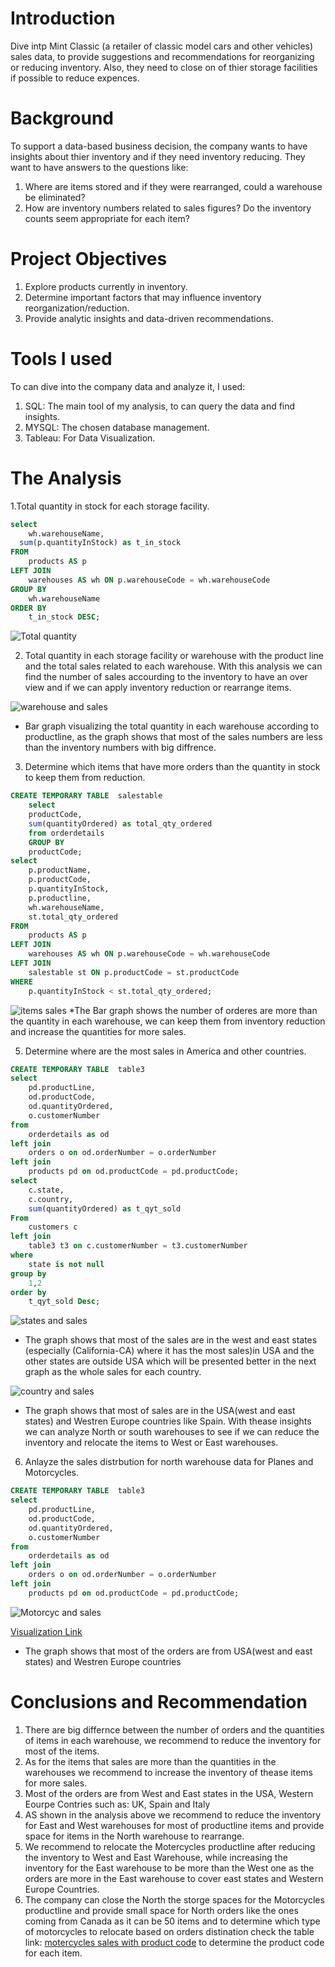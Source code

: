 # Introduction
Dive intp Mint Classic (a retailer of classic model cars and other vehicles) sales data, to provide suggestions and recommendations for reorganizing or reducing inventory. Also, they need to close on of thier storage facilities if possible to reduce expences.

# Background
To support a data-based business decision, the company wants to have insights about thier inventory and if they need inventory reducing. They want to have answers to the questions like:
1. Where are items stored and if they were rearranged, could a warehouse be eliminated?
2. How are inventory numbers related to sales figures? Do the inventory counts seem appropriate for each item?

# Project Objectives
1. Explore products currently in inventory.
2. Determine important factors that may influence inventory reorganization/reduction.
3. Provide analytic insights and data-driven recommendations.

# Tools I used
To can dive into the company data and analyze it, I used:
1. SQL: The main tool of my analysis, to can query the data and find insights.
2. MYSQL: The chosen database management.
3. Tableau: For Data Visualization.

# The Analysis
1.Total quantity in stock for each storage facility.
```sql
select
	wh.warehouseName,
  sum(p.quantityInStock) as t_in_stock
FROM
    products AS p
LEFT JOIN
    warehouses AS wh ON p.warehouseCode = wh.warehouseCode
GROUP BY
    wh.warehouseName
ORDER BY
    t_in_stock DESC;
```
![Total quantity](Capture111.PNG)

2. Total quantity in each storage facility or warehouse with the product line and the total sales related to each warehouse. With this analysis we can find the number of sales accourding to the inventory to have an over view and if we can apply inventory reduction or rearrange items.

![warehouse and sales](Sheet2.png)
* Bar graph visualizing the total quantity in each warehouse according to productline, as the graph shows that most of the sales numbers are less than the inventory numbers with big diffrence.

3. Determine which items that have more orders than the quantity in stock to keep them from reduction.
```sql
CREATE TEMPORARY TABLE  salestable 
    select 
    productCode,
    sum(quantityOrdered) as total_qty_ordered
    from orderdetails
    GROUP BY
    productCode;
select 
    p.productName,
    p.productCode,
    p.quantityInStock,
    p.productline,
    wh.warehouseName,
    st.total_qty_ordered
FROM
    products AS p
LEFT JOIN
    warehouses AS wh ON p.warehouseCode = wh.warehouseCode
LEFT JOIN
    salestable st ON p.productCode = st.productCode
WHERE
    p.quantityInStock < st.total_qty_ordered;
```
![items sales](Sheet1.png)
*The Bar graph shows the number of orderes are more than the quantity in each warehouse, we can keep them from inventory reduction and increase the quantities for more sales.

5. Determine where are the most sales in America and other countries.
```sql
CREATE TEMPORARY TABLE  table3 
select 
    pd.productLine,
    od.productCode,
    od.quantityOrdered,
    o.customerNumber
from 
	orderdetails as od
left join
	orders o on od.orderNumber = o.orderNumber
left join
	products pd on od.productCode = pd.productCode;
select
    c.state,
    c.country,
    sum(quantityOrdered) as t_qyt_sold
From
	customers c
left join
	table3 t3 on c.customerNumber = t3.customerNumber
where 
	state is not null
group by
	1,2
order by 
	t_qyt_sold Desc;
```
![states and sales](Sheet3.png)
* The graph shows that most of the sales are in the west and east states (especially (California-CA) where it has the most sales)in USA and the other states are outside USA which will be presented better in the next graph as the whole sales for each country.

![country and sales](sales_per_country3.png)
* The graph shows that most of sales are in the USA(west and east states) and Westren Europe countries like Spain. With thease insights we can analyze North or south warehouses to see if we can reduce the inventory and relocate the items to West or East warehouses.

6. Anlayze the sales distrbution for north warehouse data for Planes and Motorcycles.

```sql
CREATE TEMPORARY TABLE  table3 
select 
    pd.productLine,
    od.productCode,
    od.quantityOrdered,
    o.customerNumber
from 
	orderdetails as od
left join
	orders o on od.orderNumber = o.orderNumber
left join
	products pd on od.productCode = pd.productCode;
```
![Motorcyc and sales](Motorcycles_Sales.png)

[Visualization Link](https://public.tableau.com/views/SalesDistributionforNorthWarehouse/Sheet1?:language=en-US&:sid=&:redirect=auth&:display_count=n&:origin=viz_share_link)
* The graph shows that most of the orders are from USA(west and east states) and Westren Europe countries

# Conclusions and Recommendation
1. There are big differnce between the number of orders and the quantities of items in each warehouse, we recommend to reduce the inventory for most of the items.
2. As for the items that sales are more than the quantities in the warehouses we recommend to increase the inventory of thease items for more sales.
3. Most of the orders are from West and East states in the USA, Western Eourpe Contries such as: UK, Spain and Italy
4. AS shown in the analysis above we recommend to reduce the inventory for East and West warehouses for most of productline items and provide space for items in the North warehouse to rearrange.
5. We recommend to relocate the Motercycles productline after reducing the inventory to West and East Warehouse, while increasing the inventory for the East warehouse to be more than the West one as the orders are more in the East warehouse to cover east states and Western Europe Countries.
6. The company can close the North the storge spaces for the Motorcycles productline and provide small space for North orders like the ones coming from Canada as it can be 50 items and to determine which type of motorcycles to relocate based on orders distination check the table link:
[motercycles sales with product code](motorcycle_sales_with_productcode.csv) to determine the product code for each item.

